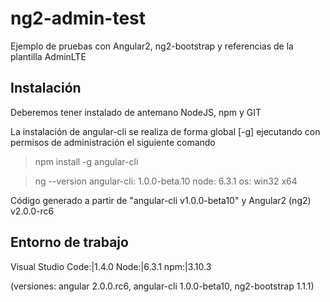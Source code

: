 # ng2-admin-test
Ejemplo de pruebas con Angular2, ng2-bootstrap y referencias de la plantilla AdminLTE 

## Instalación

Deberemos tener instalado de antemano NodeJS, npm y GIT

La instalación de angular-cli se realiza de forma global [-g] ejecutando con permisos de administración el siguiente comando
> npm install -g angular-cli

> ng --version
angular-cli: 1.0.0-beta.10
node: 6.3.1
os: win32 x64

Código generado a partir de "angular-cli v1.0.0-beta10" y Angular2 (ng2) v2.0.0-rc6

## Entorno de trabajo
Visual Studio Code:|1.4.0
Node:|6.3.1
npm:|3.10.3


(versiones: angular 2.0.0.rc6, angular-cli 1.0.0-beta10, ng2-bootstrap 1.1.1)


